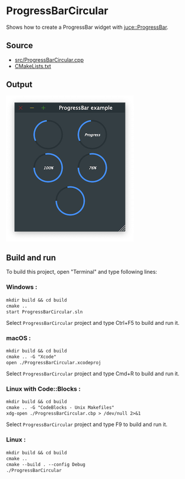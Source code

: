 # ProgressBarCircular

Shows how to create a ProgressBar widget with [juce::ProgressBar](https://docs.juce.com/master/classProgressBar.html).

## Source

* [src/ProgressBarCircular.cpp](src/ProgressBarCircular.cpp)
* [CMakeLists.txt](CMakeLists.txt)

## Output

![output](../../../docs/Pictures/ProgressBarCircular.png)

## Build and run

To build this project, open "Terminal" and type following lines:

### Windows :

``` shell
mkdir build && cd build
cmake .. 
start ProgressBarCircular.sln
```

Select `ProgressBarCircular` project and type Ctrl+F5 to build and run it.

### macOS :

``` shell
mkdir build && cd build
cmake .. -G "Xcode"
open ./ProgressBarCircular.xcodeproj
```

Select `ProgressBarCircular` project and type Cmd+R to build and run it.

### Linux with Code::Blocks :

``` shell
mkdir build && cd build
cmake .. -G "CodeBlocks - Unix Makefiles"
xdg-open ./ProgressBarCircular.cbp > /dev/null 2>&1
```

Select `ProgressBarCircular` project and type F9 to build and run it.

### Linux :

``` shell
mkdir build && cd build
cmake .. 
cmake --build . --config Debug
./ProgressBarCircular
```
